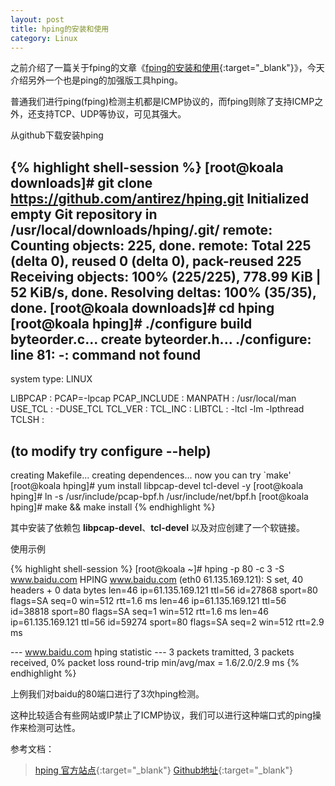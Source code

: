 ```yaml
---
layout: post
title: hping的安装和使用
category: Linux
---
```


之前介绍了一篇关于fping的文章《[fping的安装和使用](/linux/2015/03/03/fping-install-usage.html){:target="_blank"}》，今天介绍另外一个也是ping的加强版工具hping。

普通我们进行ping(fping)检测主机都是ICMP协议的，而fping则除了支持ICMP之外，还支持TCP、UDP等协议，可见其强大。

从github下载安装hping

{% highlight shell-session %}
[root@koala downloads]# git clone https://github.com/antirez/hping.git
Initialized empty Git repository in /usr/local/downloads/hping/.git/
remote: Counting objects: 225, done.
remote: Total 225 (delta 0), reused 0 (delta 0), pack-reused 225
Receiving objects: 100% (225/225), 778.99 KiB | 52 KiB/s, done.
Resolving deltas: 100% (35/35), done.
[root@koala downloads]# cd hping
[root@koala hping]# ./configure
build byteorder.c...
create byteorder.h...
./configure: line 81: -: command not found
--------------------------------------
system type: LINUX

LIBPCAP      : PCAP=-lpcap
PCAP_INCLUDE : 
MANPATH      : /usr/local/man
USE_TCL      : -DUSE_TCL
TCL_VER      : 
TCL_INC      : 
LIBTCL       : -ltcl -lm -lpthread
TCLSH        : 

(to modify try configure --help)
--------------------------------------
creating Makefile...
creating dependences...
now you can try `make'
[root@koala hping]# yum install libpcap-devel tcl-devel -y
[root@koala hping]# ln -s /usr/include/pcap-bpf.h /usr/include/net/bpf.h
[root@koala hping]# make && make install
{% endhighlight %}

其中安装了依赖包 **libpcap-devel**、**tcl-devel** 以及对应创建了一个软链接。

使用示例

{% highlight shell-session %}
[root@koala ~]# hping -p 80 -c 3 -S www.baidu.com
HPING www.baidu.com (eth0 61.135.169.121): S set, 40 headers + 0 data bytes
len=46 ip=61.135.169.121 ttl=56 id=27868 sport=80 flags=SA seq=0 win=512 rtt=1.6 ms
len=46 ip=61.135.169.121 ttl=56 id=38818 sport=80 flags=SA seq=1 win=512 rtt=1.6 ms
len=46 ip=61.135.169.121 ttl=56 id=59274 sport=80 flags=SA seq=2 win=512 rtt=2.9 ms
 
--- www.baidu.com hping statistic ---
3 packets tramitted, 3 packets received, 0% packet loss
round-trip min/avg/max = 1.6/2.0/2.9 ms
{% endhighlight %}

上例我们对baidu的80端口进行了3次hping检测。

这种比较适合有些网站或IP禁止了ICMP协议，我们可以进行这种端口式的ping操作来检测可达性。

 

参考文档：

> [hping 官方站点](http://www.hping.org/){:target="_blank"}
> [Github地址](https://github.com/antirez/hping){:target="_blank"}
